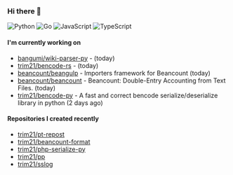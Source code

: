 ### Hi there 👋

![Python](https://img.shields.io/badge/python-3670A0?style=for-the-badge&logo=python&logoColor=ffdd54)
![Go](https://img.shields.io/badge/go-%2300ADD8.svg?style=for-the-badge&logo=go&logoColor=white)
![JavaScript](https://img.shields.io/badge/javascript-%23323330.svg?style=for-the-badge&logo=javascript&logoColor=%23F7DF1E)
![TypeScript](https://img.shields.io/badge/typescript-%23007ACC.svg?style=for-the-badge&logo=typescript&logoColor=white)

#### I'm currently working on

- [bangumi/wiki-parser-py](https://github.com/bangumi/wiki-parser-py) -  (today)
- [trim21/bencode-rs](https://github.com/trim21/bencode-rs) -  (today)
- [beancount/beangulp](https://github.com/beancount/beangulp) - Importers framework for Beancount (today)
- [beancount/beancount](https://github.com/beancount/beancount) - Beancount: Double-Entry Accounting from Text Files. (today)
- [trim21/bencode-py](https://github.com/trim21/bencode-py) - A fast and correct bencode serialize/deserialize library in python (2 days ago)

#### Repositories I created recently

- [trim21/pt-repost](https://github.com/trim21/pt-repost)
- [trim21/beancount-format](https://github.com/trim21/beancount-format)
- [trim21/php-serialize-py](https://github.com/trim21/php-serialize-py)
- [trim21/pp](https://github.com/trim21/pp)
- [trim21/sslog](https://github.com/trim21/sslog)
